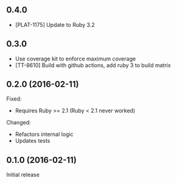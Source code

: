 ## 0.4.0

- [PLAT-1175] Update to Ruby 3.2

## 0.3.0

- Use coverage kit to enforce maximum coverage
- [TT-8610] Build with github actions, add ruby 3 to build matrix

## 0.2.0 (2016-02-11)

Fixed:

- Requires Ruby >= 2.1 (Ruby < 2.1 never worked)

Changed:

- Refactors internal logic
- Updates tests

## 0.1.0 (2016-02-11)

Initial release
